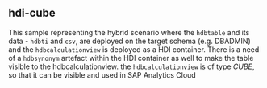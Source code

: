 ## hdi-cube

This sample representing the hybrid scenario where the `hdbtable` and its data - `hdbti` and `csv`, are deployed on the target schema 
(e.g. DBADMIN) and the `hdbcalculationview` is deployed as a HDI container. 
There is a need of a `hdbsynonym` artefact within the HDI container as well to make the table visible to the hdbcalculationview.
the `hdbcalculationview` is of type *CUBE*, so that it can be visible and used in SAP Analytics Cloud

